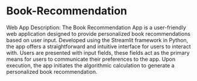 # Book-Recommendation
Web App Description:
The Book Recommendation App is a user-friendly web application designed to provide personalized book recommendations based on user input. Developed using the Streamlit framework in Python, the app offers a straightforward and intuitive interface for users to interact with.
Users are presented with input fields, these fields act as the primary means for users to communicate their preferences to the app.
Upon execution, the app initiates the algorithmic calculation to generate a personalized book recommendation.
